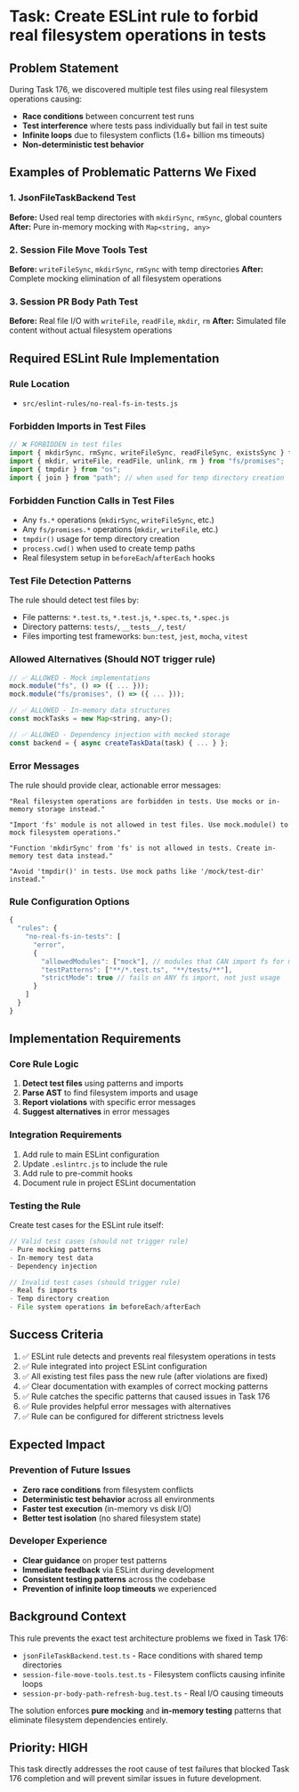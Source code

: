 # Task: Create ESLint rule to forbid real filesystem operations in tests

## Problem Statement

During Task 176, we discovered multiple test files using real filesystem operations causing:

- **Race conditions** between concurrent test runs
- **Test interference** where tests pass individually but fail in test suite
- **Infinite loops** due to filesystem conflicts (1.6+ billion ms timeouts)
- **Non-deterministic test behavior**

## Examples of Problematic Patterns We Fixed

### 1. JsonFileTaskBackend Test

**Before:** Used real temp directories with `mkdirSync`, `rmSync`, global counters
**After:** Pure in-memory mocking with `Map<string, any>`

### 2. Session File Move Tools Test

**Before:** `writeFileSync`, `mkdirSync`, `rmSync` with temp directories
**After:** Complete mocking elimination of all filesystem operations

### 3. Session PR Body Path Test

**Before:** Real file I/O with `writeFile`, `readFile`, `mkdir`, `rm`
**After:** Simulated file content without actual filesystem operations

## Required ESLint Rule Implementation

### Rule Location

- `src/eslint-rules/no-real-fs-in-tests.js`

### Forbidden Imports in Test Files

```javascript
// ❌ FORBIDDEN in test files
import { mkdirSync, rmSync, writeFileSync, readFileSync, existsSync } from "fs";
import { mkdir, writeFile, readFile, unlink, rm } from "fs/promises";
import { tmpdir } from "os";
import { join } from "path"; // when used for temp directory creation
```

### Forbidden Function Calls in Test Files

- Any `fs.*` operations (`mkdirSync`, `writeFileSync`, etc.)
- Any `fs/promises.*` operations (`mkdir`, `writeFile`, etc.)
- `tmpdir()` usage for temp directory creation
- `process.cwd()` when used to create temp paths
- Real filesystem setup in `beforeEach`/`afterEach` hooks

### Test File Detection Patterns

The rule should detect test files by:

- File patterns: `*.test.ts`, `*.test.js`, `*.spec.ts`, `*.spec.js`
- Directory patterns: `tests/`, `__tests__/`, `test/`
- Files importing test frameworks: `bun:test`, `jest`, `mocha`, `vitest`

### Allowed Alternatives (Should NOT trigger rule)

```javascript
// ✅ ALLOWED - Mock implementations
mock.module("fs", () => ({ ... }));
mock.module("fs/promises", () => ({ ... }));

// ✅ ALLOWED - In-memory data structures
const mockTasks = new Map<string, any>();

// ✅ ALLOWED - Dependency injection with mocked storage
const backend = { async createTaskData(task) { ... } };
```

### Error Messages

The rule should provide clear, actionable error messages:

```
"Real filesystem operations are forbidden in tests. Use mocks or in-memory storage instead."

"Import 'fs' module is not allowed in test files. Use mock.module() to mock filesystem operations."

"Function 'mkdirSync' from 'fs' is not allowed in tests. Create in-memory test data instead."

"Avoid 'tmpdir()' in tests. Use mock paths like '/mock/test-dir' instead."
```

### Rule Configuration Options

```javascript
{
  "rules": {
    "no-real-fs-in-tests": [
      "error",
      {
        "allowedModules": ["mock"], // modules that CAN import fs for mocking
        "testPatterns": ["**/*.test.ts", "**/tests/**"],
        "strictMode": true // fails on ANY fs import, not just usage
      }
    ]
  }
}
```

## Implementation Requirements

### Core Rule Logic

1. **Detect test files** using patterns and imports
2. **Parse AST** to find filesystem imports and usage
3. **Report violations** with specific error messages
4. **Suggest alternatives** in error messages

### Integration Requirements

1. Add rule to main ESLint configuration
2. Update `.eslintrc.js` to include the rule
3. Add rule to pre-commit hooks
4. Document rule in project ESLint documentation

### Testing the Rule

Create test cases for the ESLint rule itself:

```javascript
// Valid test cases (should not trigger rule)
- Pure mocking patterns
- In-memory test data
- Dependency injection

// Invalid test cases (should trigger rule)
- Real fs imports
- Temp directory creation
- File system operations in beforeEach/afterEach
```

## Success Criteria

1. ✅ ESLint rule detects and prevents real filesystem operations in tests
2. ✅ Rule integrated into project ESLint configuration
3. ✅ All existing test files pass the new rule (after violations are fixed)
4. ✅ Clear documentation with examples of correct mocking patterns
5. ✅ Rule catches the specific patterns that caused issues in Task 176
6. ✅ Rule provides helpful error messages with alternatives
7. ✅ Rule can be configured for different strictness levels

## Expected Impact

### Prevention of Future Issues

- **Zero race conditions** from filesystem conflicts
- **Deterministic test behavior** across all environments
- **Faster test execution** (in-memory vs disk I/O)
- **Better test isolation** (no shared filesystem state)

### Developer Experience

- **Clear guidance** on proper test patterns
- **Immediate feedback** via ESLint during development
- **Consistent testing patterns** across the codebase
- **Prevention of infinite loop timeouts** we experienced

## Background Context

This rule prevents the exact test architecture problems we fixed in Task 176:

- `jsonFileTaskBackend.test.ts` - Race conditions with shared temp directories
- `session-file-move-tools.test.ts` - Filesystem conflicts causing infinite loops
- `session-pr-body-path-refresh-bug.test.ts` - Real I/O causing timeouts

The solution enforces **pure mocking** and **in-memory testing** patterns that eliminate filesystem dependencies entirely.

## Priority: HIGH

This task directly addresses the root cause of test failures that blocked Task 176 completion and will prevent similar issues in future development.
